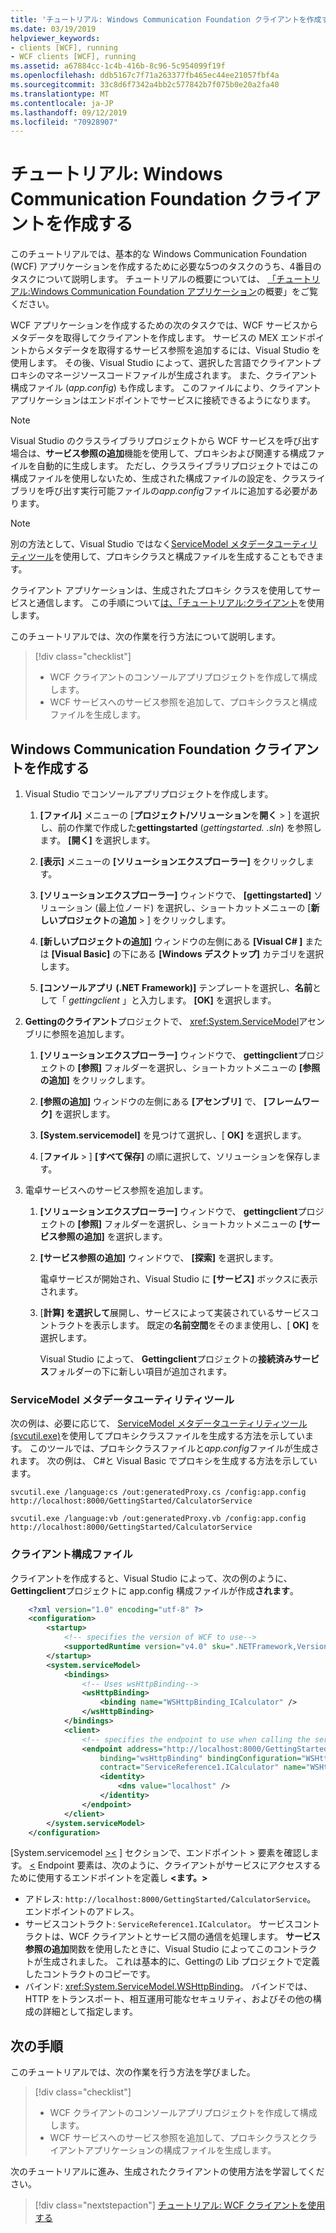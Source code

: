 ```yaml
---
title: 'チュートリアル: Windows Communication Foundation クライアントを作成する'
ms.date: 03/19/2019
helpviewer_keywords:
- clients [WCF], running
- WCF clients [WCF], running
ms.assetid: a67884cc-1c4b-416b-8c96-5c954099f19f
ms.openlocfilehash: ddb5167c7f71a263377fb465ec44ee21057fbf4a
ms.sourcegitcommit: 33c8d6f7342a4bb2c577842b7f075b0e20a2fa40
ms.translationtype: MT
ms.contentlocale: ja-JP
ms.lasthandoff: 09/12/2019
ms.locfileid: "70928907"
---
```

# <a name="tutorial-create-a-windows-communication-foundation-client"></a>チュートリアル: Windows Communication Foundation クライアントを作成する

このチュートリアルでは、基本的な Windows Communication Foundation (WCF) アプリケーションを作成するために必要な5つのタスクのうち、4番目のタスクについて説明します。 チュートリアルの概要については、 [「チュートリアル:Windows Communication Foundation アプリケーション](getting-started-tutorial.md)の概要」をご覧ください。

WCF アプリケーションを作成するための次のタスクでは、WCF サービスからメタデータを取得してクライアントを作成します。 サービスの MEX エンドポイントからメタデータを取得するサービス参照を追加するには、Visual Studio を使用します。 その後、Visual Studio によって、選択した言語でクライアントプロキシのマネージソースコードファイルが生成されます。 また、クライアント構成ファイル (*app.config*) も作成します。 このファイルにより、クライアントアプリケーションはエンドポイントでサービスに接続できるようになります。 

> [!NOTE]
> Visual Studio のクラスライブラリプロジェクトから WCF サービスを呼び出す場合は、**サービス参照の追加**機能を使用して、プロキシおよび関連する構成ファイルを自動的に生成します。 ただし、クラスライブラリプロジェクトではこの構成ファイルを使用しないため、生成された構成ファイルの設定を、クラスライブラリを呼び出す実行可能ファイルの*app.config*ファイルに追加する必要があります。

> [!NOTE]
> 別の方法として、Visual Studio ではなく[ServiceModel メタデータユーティリティツール](#servicemodel-metadata-utility-tool)を使用して、プロキシクラスと構成ファイルを生成することもできます。

クライアント アプリケーションは、生成されたプロキシ クラスを使用してサービスと通信します。 この手順について[は、「チュートリアル:クライアント](how-to-use-a-wcf-client.md)を使用します。

このチュートリアルでは、次の作業を行う方法について説明します。
> [!div class="checklist"]
>
> - WCF クライアントのコンソールアプリプロジェクトを作成して構成します。
> - WCF サービスへのサービス参照を追加して、プロキシクラスと構成ファイルを生成します。

## <a name="create-a-windows-communication-foundation-client"></a>Windows Communication Foundation クライアントを作成する

1. Visual Studio でコンソールアプリプロジェクトを作成します。 

    1. **[ファイル]** メニューの [**プロジェクト/ソリューション**を**開く** > ] を選択し、前の作業で作成した**gettingstarted** (*gettingstarted. .sln*) を参照します。 **[開く]** を選択します。

    2. **[表示]** メニューの **[ソリューションエクスプローラー]** をクリックします。

    3. **[ソリューションエクスプローラー]** ウィンドウで、 **[gettingstarted]** ソリューション (最上位ノード) を選択し、ショートカットメニューの [**新しいプロジェクト**の**追加** > ] をクリックします。 
    
    4. **[新しいプロジェクトの追加]** ウィンドウの左側にある **[Visual C# ]** または **[Visual Basic]** の下にある **[Windows デスクトップ]** カテゴリを選択します。 

    5. **[コンソールアプリ (.NET Framework)]** テンプレートを選択し、**名前**として「 *gettingclient* 」と入力します。 **[OK]** を選択します。

2. **Gettingのクライアント**プロジェクトで、 <xref:System.ServiceModel>アセンブリに参照を追加します。 

    1. **[ソリューションエクスプローラー]** ウィンドウで、 **gettingclient**プロジェクトの **[参照]** フォルダーを選択し、ショートカットメニューの **[参照の追加]** をクリックします。 

    2. **[参照の追加]** ウィンドウの左側にある **[アセンブリ]** で、 **[フレームワーク]** を選択します。
    
    3. **[System.servicemodel]** を見つけて選択し、[ **OK]** を選択します。 

    4. [**ファイル** > ] **[すべて保存]** の順に選択して、ソリューションを保存します。

3. 電卓サービスへのサービス参照を追加します。

   1. **[ソリューションエクスプローラー]** ウィンドウで、 **gettingclient**プロジェクトの **[参照]** フォルダーを選択し、ショートカットメニューの **[サービス参照の追加]** を選択します。

   2. **[サービス参照の追加]** ウィンドウで、 **[探索]** を選択します。

      電卓サービスが開始され、Visual Studio に **[サービス]** ボックスに表示されます。

   3. [**計算] を選択して**展開し、サービスによって実装されているサービスコントラクトを表示します。 既定の**名前空間**をそのまま使用し、[ **OK]** を選択します。

      Visual Studio によって、 **Gettingclient**プロジェクトの**接続済みサービス**フォルダーの下に新しい項目が追加されます。 

### <a name="servicemodel-metadata-utility-tool"></a>ServiceModel メタデータユーティリティツール

次の例は、必要に応じて、 [ServiceModel メタデータユーティリティツール (svcutil.exe)](servicemodel-metadata-utility-tool-svcutil-exe.md)を使用してプロキシクラスファイルを生成する方法を示しています。 このツールでは、プロキシクラスファイルと*app.config*ファイルが生成されます。 次の例は、 C#と Visual Basic でプロキシを生成する方法を示しています。

```shell
svcutil.exe /language:cs /out:generatedProxy.cs /config:app.config http://localhost:8000/GettingStarted/CalculatorService
```

```shell
svcutil.exe /language:vb /out:generatedProxy.vb /config:app.config http://localhost:8000/GettingStarted/CalculatorService
```

### <a name="client-configuration-file"></a>クライアント構成ファイル

クライアントを作成すると、Visual Studio によって、次の例のように、 **Gettingclient**プロジェクトに app.config 構成ファイルが作成**されます**。

```xml
    <?xml version="1.0" encoding="utf-8" ?>
    <configuration>
        <startup>
            <!-- specifies the version of WCF to use-->
            <supportedRuntime version="v4.0" sku=".NETFramework,Version=v4.6.1" />
        </startup>
        <system.serviceModel>
            <bindings>
                <!-- Uses wsHttpBinding-->
                <wsHttpBinding>
                    <binding name="WSHttpBinding_ICalculator" />
                </wsHttpBinding>
            </bindings>
            <client>
                <!-- specifies the endpoint to use when calling the service -->
                <endpoint address="http://localhost:8000/GettingStarted/CalculatorService"
                    binding="wsHttpBinding" bindingConfiguration="WSHttpBinding_ICalculator"
                    contract="ServiceReference1.ICalculator" name="WSHttpBinding_ICalculator">
                    <identity>
                        <dns value="localhost" />
                    </identity>
                </endpoint>
            </client>
        </system.serviceModel>
    </configuration>
```

[System.servicemodel [ >\<](../configure-apps/file-schema/wcf/endpoint-element.md) ] セクションで、エンドポイント > 要素を確認します。 [ \<](../configure-apps/file-schema/wcf/system-servicemodel.md) Endpoint 要素は、次のように、クライアントがサービスにアクセスするために使用するエンドポイントを定義し **&lt;ます。&gt;**

- アドレス: `http://localhost:8000/GettingStarted/CalculatorService`。 エンドポイントのアドレス。
- サービスコントラクト: `ServiceReference1.ICalculator`。 サービスコントラクトは、WCF クライアントとサービス間の通信を処理します。 **サービス参照の追加**関数を使用したときに、Visual Studio によってこのコントラクトが生成されました。 これは基本的に、Gettingの Lib プロジェクトで定義したコントラクトのコピーです。 
- バインド: <xref:System.ServiceModel.WSHttpBinding>。 バインドでは、HTTP をトランスポート、相互運用可能なセキュリティ、およびその他の構成の詳細として指定します。

## <a name="next-steps"></a>次の手順

このチュートリアルでは、次の作業を行う方法を学びました。
> [!div class="checklist"]
>
> - WCF クライアントのコンソールアプリプロジェクトを作成して構成します。
> - WCF サービスへのサービス参照を追加して、プロキシクラスとクライアントアプリケーションの構成ファイルを生成します。

次のチュートリアルに進み、生成されたクライアントの使用方法を学習してください。

> [!div class="nextstepaction"]
> [チュートリアル: WCF クライアントを使用する](how-to-use-a-wcf-client.md)
